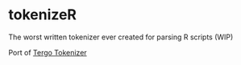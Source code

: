 # tokenizeR

The worst written tokenizer ever created for parsing R scripts (WIP)

Port of [Tergo Tokenizer](https://github.com/kpagacz/tergo/blob/main/aqua/src/tokenizer.rs)
